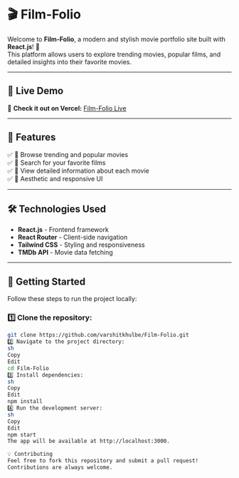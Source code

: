 # 🎬 Film-Folio

Welcome to **Film-Folio**, a modern and stylish movie portfolio site built with **React.js**! 🚀  
This platform allows users to explore trending movies, popular films, and detailed insights into their favorite movies.

---

## 🌟 Live Demo  
🔗 **Check it out on Vercel:** [Film-Folio Live](https://film-folio-kappa.vercel.app/)

---

## 📌 Features  
✅ 🎥 Browse trending and popular movies  
✅ 🔎 Search for your favorite films  
✅ 📄 View detailed information about each movie  
✅ 🎨 Aesthetic and responsive UI  

---

## 🛠️ Technologies Used  
- **React.js** - Frontend framework  
- **React Router** - Client-side navigation  
- **Tailwind CSS** - Styling and responsiveness  
- **TMDb API** - Movie data fetching  

---

## 🚀 Getting Started  

Follow these steps to run the project locally:

### 1️⃣ Clone the repository:
```sh
git clone https://github.com/varshitkhulbe/Film-Folio.git
2️⃣ Navigate to the project directory:
sh
Copy
Edit
cd Film-Folio
3️⃣ Install dependencies:
sh
Copy
Edit
npm install
4️⃣ Run the development server:
sh
Copy
Edit
npm start
The app will be available at http://localhost:3000.

💡 Contributing
Feel free to fork this repository and submit a pull request!
Contributions are always welcome.

